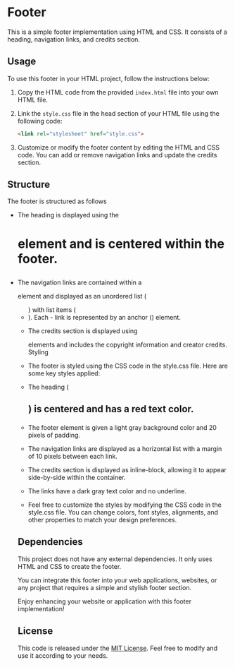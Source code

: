 # Footer

This is a simple footer implementation using HTML and CSS. It consists of a heading, navigation links, and credits section.

## Usage

To use this footer in your HTML project, follow the instructions below:

1. Copy the HTML code from the provided `index.html` file into your own HTML file.
2. Link the `style.css` file in the head section of your HTML file using the following code:

   ```html
   <link rel="stylesheet" href="style.css">

3. Customize or modify the footer content by editing the HTML and CSS code. You can add or remove navigation links and update the credits section.

## Structure

The footer is structured as follows

 - The heading is displayed using the <h1> element and is centered within the footer.
 - The navigation links are contained within a <nav> element and displayed as an unordered list (<ul>) with list items (<li>). Each - link is represented by an anchor (<a>) element.
 - The credits section is displayed using <p> elements and includes the copyright information and creator credits.
     Styling
 - The footer is styled using the CSS code in the style.css file. Here are some key styles applied:

 - The heading (<h1>) is centered and has a red text color.
 - The footer element is given a light gray background color and 20 pixels of padding.
 - The navigation links are displayed as a horizontal list with a margin of 10 pixels between each link.
 - The credits section is displayed as inline-block, allowing it to appear side-by-side within the container.
 - The links have a dark gray text color and no underline.
 - Feel free to customize the styles by modifying the CSS code in the style.css file. You can change colors, font styles,    alignments, and other properties to match your design preferences.

## Dependencies

This project does not have any external dependencies. It only uses HTML and CSS to create the footer.

You can integrate this footer into your web applications, websites, or any project that requires a simple and stylish footer section.

Enjoy enhancing your website or application with this footer implementation!

## License

This code is released under the [MIT License](LICENSE). Feel free to modify and use it according to your needs.
